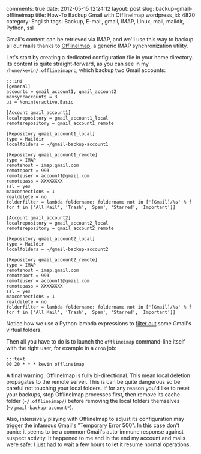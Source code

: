 comments: true
date: 2012-05-15 12:24:12
layout: post
slug: backup-gmail-offlineimap
title: How-To Backup Gmail with OfflineImap
wordpress_id: 4820
category: English
tags: Backup, E-mail, gmail, IMAP, Linux, mail, maildir, Python, ssl

Gmail's content can be retrieved via IMAP, and we'll use this way to backup all our mails thanks to [OfflineImap](http://offlineimap.org), a generic IMAP synchronization utility.

Let's start by creating a dedicated configuration file in your home directory. Its content is quite straight-forward, as you can see in my `/home/kevin/.offlineimaprc`, which backup two Gmail accounts:

    :::ini
    [general]
    accounts = gmail_account1, gmail_account2
    maxsyncaccounts = 3
    ui = Noninteractive.Basic

    [Account gmail_account1]
    localrepository = gmail_account1_local
    remoterepository = gmail_account1_remote

    [Repository gmail_account1_local]
    type = Maildir
    localfolders = ~/gmail-backup-account1

    [Repository gmail_account1_remote]
    type = IMAP
    remotehost = imap.gmail.com
    remoteport = 993
    remoteuser = account1@gmail.com
    remotepass = XXXXXXXX
    ssl = yes
    maxconnections = 1
    realdelete = no
    folderfilter = lambda foldername: foldername not in ['[Gmail]/%s' % f for f in ['All Mail', 'Trash', 'Spam', 'Starred', 'Important']]

    [Account gmail_account2]
    localrepository = gmail_account2_local
    remoterepository = gmail_account2_remote

    [Repository gmail_account2_local]
    type = Maildir
    localfolders = ~/gmail-backup-account2

    [Repository gmail_account2_remote]
    type = IMAP
    remotehost = imap.gmail.com
    remoteport = 993
    remoteuser = account2@gmail.com
    remotepass = XXXXXXXX
    ssl = yes
    maxconnections = 1
    realdelete = no
    folderfilter = lambda foldername: foldername not in ['[Gmail]/%s' % f for f in ['All Mail', 'Trash', 'Spam', 'Starred', 'Important']]

Notice how we use a Python lambda expressions to [filter out](http://readthedocs.org/docs/offlineimap/en/latest/nametrans.html#folderfilter) some Gmail's virtual folders.

Then all you have to do is to launch the `offlineimap` command-line itself with the right user, for example in a `cron` job:

    :::text
    00 20 * * * kevin offlineimap

A final warning: OfflineImap is fully bi-directional. This mean local deletion propagates to the remote server. This is can be quite dangerous so be careful not touching your local folders. If for any reason you'd like to reset your backups, stop OfflineImap processes first, then remove its cache folder (`~/.offlineimap/`) before removing the local folders themselves  (`~/gmail-backup-account*`).

Also, intensively playing with OfflineImap to adjust its configuration may trigger the infamous Gmail's "Temporary Error 500". In this case don't panic: it seems to be a common Gmail's auto-immune response against suspect activity. It happened to me and in the end my account and mails were safe: I just had to wait a few hours to let it resume normal operations.
